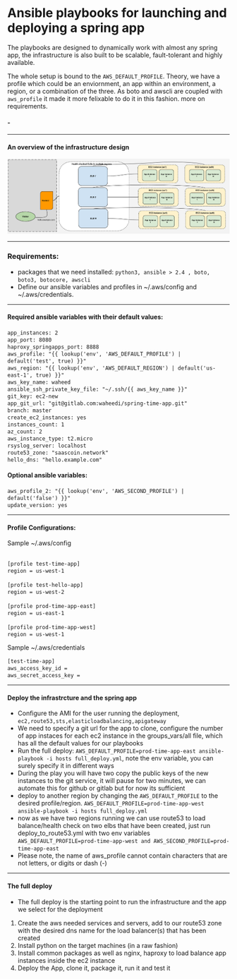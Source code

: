 # Ansible playbooks for launching and deploying a spring app

The playbooks are designed to dynamically work with almost any spring app, the infrastructure is also built to be scalable, fault-tolerant and highly available. 

The whole setup is bound to the `AWS_DEFAULT_PROFILE`. Theory, we have a profile which could be an enviornment, an app within an environment, a region, or a combination of the three. As boto and awscli are coupled with `aws_profile` it made it more felixable to do it in this fashion. more on requirements.


#### -

--- 

#### An overview of the infrastructure design

![alt text](aws-springapp-infrastructure.png)

---

### Requirements:

- packages that we need installed: `python3, ansible > 2.4 , boto, boto3, botocore, awscli`
- Define our ansible variables and profiles in ~/.aws/config and ~/.aws/credentials.

---
#### Required ansible variables with their default values:
```
app_instances: 2
app_port: 8080
haproxy_springapps_port: 8888
aws_profile: "{{ lookup('env', 'AWS_DEFAULT_PROFILE') | default('test', true) }}"
aws_region: "{{ lookup('env', 'AWS_DEFAULT_REGION') | default('us-east-1', true) }}"
aws_key_name: waheed
ansible_ssh_private_key_file: "~/.ssh/{{ aws_key_name }}"
git_key: ec2-new
app_git_url: "git@gitlab.com:waheedi/spring-time-app.git"
branch: master
create_ec2_instances: yes
instances_count: 1
az_count: 2
aws_instance_type: t2.micro
rsyslog_server: localhost
route53_zone: "saascoin.network"
hello_dns: "hello.example.com"
```
#### Optional ansible variables:

```
aws_profile_2: "{{ lookup('env', 'AWS_SECOND_PROFILE') | default('false') }}"
update_version: yes
```
---
#### Profile Configurations:

Sample ~/.aws/config 

```

[profile test-time-app]
region = us-west-1

[profile test-hello-app]
region = us-west-2

[profile prod-time-app-east]
region = us-east-1

[profile prod-time-app-west]
region = us-west-1

```
Sample ~/.aws/credentials
```
[test-time-app]
aws_access_key_id = 
aws_secret_access_key = 

```

---

#### Deploy the infrastrcture and the spring app
- Configure the AMI for the user running the deployment, `ec2,route53,sts,elasticloadbalancing,apigateway`
- We need to specify a git url for the app to clone, configure the number of app instaces for each ec2 instance in the groups_vars/all file, which has all the default values for our playbooks
- Run the full deploy: `AWS_DEFAULT_PROFILE=prod-time-app-east ansible-playbook -i hosts full_deploy.yml`, note the env variable, you can surely specify it in different ways
- During the play you will have two copy the public keys of the new instances to the git service, it will pause for two minutes, we can automate this for github or gitlab but for now its sufficient 
- deploy to another region by changing the `AWS_DEFAULT_PROFILE` to the desired profile/region. `AWS_DEFAULT_PROFILE=prod-time-app-west ansible-playbook -i hosts full_deploy.yml`
- now as we have two regions running we can use route53 to load balance/health check on two elbs that have been created, just run deploy_to_route53.yml with two env variables `AWS_DEFAULT_PROFILE=prod-time-app-west and AWS_SECOND_PROFILE=prod-time-app-east`
- Please note, the name of aws_profile cannot contain characters that are not letters, or digits or dash (-)

---
#### The full deploy
- The full deploy is the starting point to run the infrastructure and the app we select for the deployment
1. Create the aws needed services and servers, add to our route53 zone with the desired dns name for the load balancer(s) that has been created
2. Install python on the target machines (in a raw fashion)
3. Install common packages as well as nginx, haproxy to load balance app instances inside the ec2 instance
4. Deploy the App, clone it, package it, run it and test it
